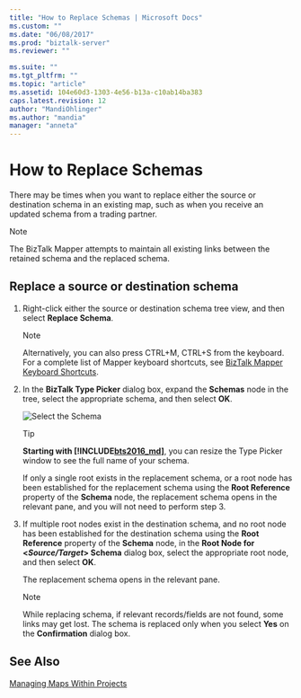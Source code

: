 ```yaml
---
title: "How to Replace Schemas | Microsoft Docs"
ms.custom: ""
ms.date: "06/08/2017"
ms.prod: "biztalk-server"
ms.reviewer: ""

ms.suite: ""
ms.tgt_pltfrm: ""
ms.topic: "article"
ms.assetid: 104e60d3-1303-4e56-b13a-c10ab14ba383
caps.latest.revision: 12
author: "MandiOhlinger"
ms.author: "mandia"
manager: "anneta"
---
```

# How to Replace Schemas
There may be times when you want to replace either the source or destination schema in an existing map, such as when you receive an updated schema from a trading partner.  

> [!NOTE]
>  The BizTalk Mapper attempts to maintain all existing links between the retained schema and the replaced schema.  

## Replace a source or destination schema  

1. Right-click either the source or destination schema tree view, and then select **Replace Schema**.  

   > [!NOTE]
   >  Alternatively, you can also press CTRL+M, CTRL+S from the keyboard. For a complete list of Mapper keyboard shortcuts, see [BizTalk Mapper Keyboard Shortcuts](../core/biztalk-mapper-keyboard-shortcuts.md).  

2. In the **BizTalk Type Picker** dialog box, expand the **Schemas** node in the tree, select the appropriate schema, and then select **OK**.  

    ![Select the Schema](../core/media/biztalk-typepicker.gif "BizTalk_TypePicker")  

   > [!TIP]
   > <strong>Starting with <!-- BEGIN ERROR INCLUDE: Unable to resolve [!INCLUDE[bts2016_md](../includes/bts2016-md.md)]: Path(D:/a/1/s/target_repo/biztalk/core/how-to-replace-schemas.md) contains invalid char.
   > Parameter name: path -->[!INCLUDE[bts2016_md](../includes/bts2016-md.md)]<!--END ERROR INCLUDE --></strong>, you can resize the Type Picker window to see the full name of your schema.

    If only a single root exists in the replacement schema, or a root node has been established for the replacement schema using the **Root Reference** property of the **Schema** node, the replacement schema opens in the relevant pane, and you will not need to perform step 3.  

3. If multiple root nodes exist in the destination schema, and no root node has been established for the destination schema using the **Root Reference** property of the **Schema** node, in the **Root Node for \<*Source/Target*\> Schema** dialog box, select the appropriate root node, and then select **OK**.  

    The replacement schema opens in the relevant pane.  

   > [!NOTE]
   >  While replacing schema, if relevant records/fields are not found, some links may get lost. The schema is replaced only when you select **Yes** on the **Confirmation**  dialog box.  

## See Also  
 [Managing Maps Within Projects](../core/managing-maps-within-projects.md)